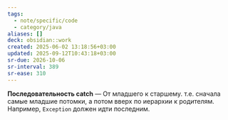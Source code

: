 ```yaml
---
tags:
  - note/specific/code
  - category/java
aliases: []
deck: obsidian::work
created: 2025-06-02 13:18:56+03:00
updated: 2025-09-12T10:43:18+03:00
sr-due: 2026-10-06
sr-interval: 389
sr-ease: 310
---
```


**Последовательность catch**
—
От младшего к старшему. т.е. сначала самые младшие потомки, а потом вверх по иерархии к родителям. Например, `Exception` должен идти последним.
